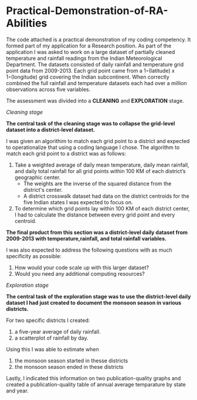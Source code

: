 # Practical-Demonstration-of-RA-Abilities

The code attached is a practical demonstration of my coding competency. It formed part of my application for a Research position. As part of the application I was asked to work on a large dataset of  partially  cleaned  temperature and  rainfall  readings  from  the  Indian  Meteorological  Department.  The datasets consisted of daily  rainfall  and  temperature  grid  point  data  from 2009-2013. Each grid  point  came  from  a  1◦(latitude)  x  1◦(longitude)  grid  covering  the  Indian  subcontinent. When correctly combined the full rainfall and temperature datasets each had over a million observations across five variables. 

The assessment was divided into a **CLEANING** and **EXPLORATION** stage. 

_Cleaning stage_

**The central task of the cleaning stage was to  collapse  the  grid-level  dataset  into  a  district-level  dataset.**

I was given an algorithim to match each grid point to a district and expected to operationalize that using a coding language I chose. The algorithm  to  match  each  grid  point  to  a  district  was  as  follows:  
  
  1. Take  a  weighted  average  of  daily  mean temperature,  daily  mean  rainfall,  and  daily  total  rainfall  for  all        grid  points  within  100  KM  of  each district’s  geographic  center.  
      - The  weights  are  the  inverse  of  the  squared  distance  from  the  district's center.
      - A district crosswalk dataset had data on the district centroids for the five Indian states I was expected to focus on.       
  2.  To  determine  which  grid  points  lay  within  100  KM  of  each  district  center,  I  had  to  calculate the  distance between  every  grid  point  and  every  centroid.  
 
**The  final  product  from  this  section  was  a  district-level  daily  dataset  from  2009-2013  with  temperature,rainfall,  and  total  rainfall  variables.**

I was also expected to address the following questions with as much specificity as possible:

  1. How  would  your  code  scale  up  with  this  larger  dataset?  
  2. Would you  need  any  additional  computing  resources?  

_Exploration stage_

**The central task of the exploration stage was to use the district-level daily dataset I had just created to document the monsoon season in various districts.**

For two specific districts I created: 
  1. a  five-year  average  of  daily  rainfall.
  2. a  scatterplot  of  rainfall  by  day.  

Using this I was able to estimate when
  1. the monsoon  season  started in thesse districts 
  2. the monsoon season ended in these districts  
 
Lastly, I indicated this information on two publication-quality graphs and created a publication-quality table of annual average temparature by state and year. 
